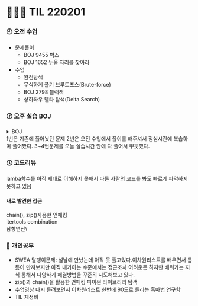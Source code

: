 # 👩🏻‍💻 TIL 220201

### 🕘 오전 수업

- 문제풀이
  - BOJ 9455 박스
  - BOJ 1652 누울 자리를 찾아라
- 수업
  - 완전탐색
  - 무식하게 풀기
    브루트포스(Brute-force)
  - BOJ 2798 블랙잭
  - 상하좌우 델타 탐색(Delta Search)

### 🕜 오후 실습 BOJ

<details>
    <summary>BOJ</summary>
2525 오븐시계
2798 블랙잭
9076 점수 집계
1526 가장 큰 금민수
1436 영화 감독 숌
</details>
1번은 기존에 풀어놨던 문제
2번은 오전 수업에서 풀이를 해주셔서 점심시간에 복습하며 풀어봤다.
3~4번문제를 오늘 실습시간 안에 다 풀어서 뿌듯했다.

### 🕔 코드리뷰

lamba함수를 아직 제대로 이해하지 못해서 다른 사람의 코드를 봐도 빠르게 파악하지 못하고 있음

#### 새로 발견한 접근

chain(), zip()사용한 언패킹\
itertools combination\
삼항연산\

### 🧐 개인공부

- SWEA 달팽이문제: 설날에 만났는데 아직 못 풀고있다.이차원리스트를 배우면서 틈틈이 만져보지만 아직 내가아는 수준에서는 접근조차 어려운듯 하지만 배워가는 지식 통해서 다양하게 해결방법을 꾸준히 시도해보고 있다.
- zip()과 chain()을 활용한 언패킹 파이썬 라이브러리 탐색
- 수업영상 다시 돌려보면서 이차원리스트 한번에 90도로 돌리는 흑마법 연구함
- TIL 재정비
